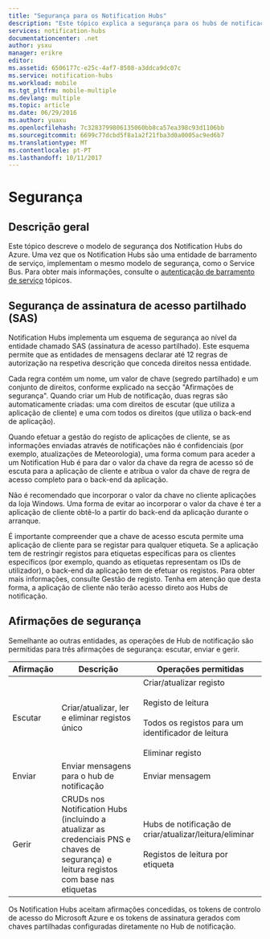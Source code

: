 ```yaml
---
title: "Segurança para os Notification Hubs"
description: "Este tópico explica a segurança para os hubs de notificação do Azure."
services: notification-hubs
documentationcenter: .net
author: ysxu
manager: erikre
editor: 
ms.assetid: 6506177c-e25c-4af7-8508-a3ddca9dc07c
ms.service: notification-hubs
ms.workload: mobile
ms.tgt_pltfrm: mobile-multiple
ms.devlang: multiple
ms.topic: article
ms.date: 06/29/2016
ms.author: yuaxu
ms.openlocfilehash: 7c3283799806135060bb8ca57ea398c93d1106bb
ms.sourcegitcommit: 6699c77dcbd5f8a1a2f21fba3d0a0005ac9ed6b7
ms.translationtype: MT
ms.contentlocale: pt-PT
ms.lasthandoff: 10/11/2017
---
```

# <a name="security"></a>Segurança
## <a name="overview"></a>Descrição geral
Este tópico descreve o modelo de segurança dos Notification Hubs do Azure. Uma vez que os Notification Hubs são uma entidade de barramento de serviço, implementam o mesmo modelo de segurança, como o Service Bus. Para obter mais informações, consulte o [autenticação de barramento de serviço](https://msdn.microsoft.com/library/azure/dn155925.aspx) tópicos.

## <a name="shared-access-signature-security-sas"></a>Segurança de assinatura de acesso partilhado (SAS)
Notification Hubs implementa um esquema de segurança ao nível da entidade chamado SAS (assinatura de acesso partilhado). Este esquema permite que as entidades de mensagens declarar até 12 regras de autorização na respetiva descrição que conceda direitos nessa entidade.

Cada regra contém um nome, um valor de chave (segredo partilhado) e um conjunto de direitos, conforme explicado na secção "Afirmações de segurança". Quando criar um Hub de notificação, duas regras são automaticamente criadas: uma com direitos de escutar (que utiliza a aplicação de cliente) e uma com todos os direitos (que utiliza o back-end de aplicação).

Quando efetuar a gestão do registo de aplicações de cliente, se as informações enviadas através de notificações não é confidenciais (por exemplo, atualizações de Meteorologia), uma forma comum para aceder a um Notification Hub é para dar o valor da chave da regra de acesso só de escuta para a aplicação de cliente e atribua o valor da chave de regra de acesso completo para o back-end da aplicação.

Não é recomendado que incorporar o valor da chave no cliente aplicações da loja Windows. Uma forma de evitar ao incorporar o valor da chave é ter a aplicação de cliente obtê-lo a partir do back-end da aplicação durante o arranque.

É importante compreender que a chave de acesso escuta permite uma aplicação de cliente para se registar para qualquer etiqueta. Se a aplicação tem de restringir registos para etiquetas específicas para os clientes específicos (por exemplo, quando as etiquetas representam os IDs de utilizador), o back-end da aplicação tem de efetuar os registos. Para obter mais informações, consulte Gestão de registo. Tenha em atenção que desta forma, a aplicação de cliente não terão acesso direto aos Hubs de notificação.

## <a name="security-claims"></a>Afirmações de segurança
Semelhante ao outras entidades, as operações de Hub de notificação são permitidas para três afirmações de segurança: escutar, enviar e gerir.

| Afirmação | Descrição | Operações permitidas |
| --- | --- | --- |
| Escutar |Criar/atualizar, ler e eliminar registos único |Criar/atualizar registo<br><br>Registo de leitura<br><br>Todos os registos para um identificador de leitura<br><br>Eliminar registo |
| Enviar |Enviar mensagens para o hub de notificação |Enviar mensagem |
| Gerir |CRUDs nos Notification Hubs (incluindo a atualizar as credenciais PNS e chaves de segurança) e leitura registos com base nas etiquetas |Hubs de notificação de criar/atualizar/leitura/eliminar<br><br>Registos de leitura por etiqueta |

Os Notification Hubs aceitam afirmações concedidas, os tokens de controlo de acesso do Microsoft Azure e os tokens de assinatura gerados com chaves partilhadas configuradas diretamente no Hub de notificação.

